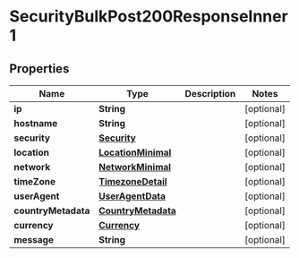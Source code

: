 

# SecurityBulkPost200ResponseInner1


## Properties

| Name | Type | Description | Notes |
|------------ | ------------- | ------------- | -------------|
|**ip** | **String** |  |  [optional] |
|**hostname** | **String** |  |  [optional] |
|**security** | [**Security**](Security.md) |  |  [optional] |
|**location** | [**LocationMinimal**](LocationMinimal.md) |  |  [optional] |
|**network** | [**NetworkMinimal**](NetworkMinimal.md) |  |  [optional] |
|**timeZone** | [**TimezoneDetail**](TimezoneDetails.md) |  |  [optional] |
|**userAgent** | [**UserAgentData**](UserAgentData.md) |  |  [optional] |
|**countryMetadata** | [**CountryMetadata**](CountryMetadata.md) |  |  [optional] |
|**currency** | [**Currency**](Currency.md) |  |  [optional] |
|**message** | **String** |  |  [optional] |



